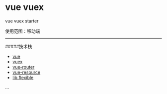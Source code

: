 # vue vuex

vue vuex starter

使用范围：移动端

---

#####技术栈

- [vue](http://vuejs.org/)
- [vuex](https://github.com/vuejs/vuex)
- [vue-router](https://github.com/vuejs/vue-router)
- [vue-resource](https://github.com/vuejs/vue-resource)
- [lib.flexible](https://github.com/amfe/lib-flexible)

...
